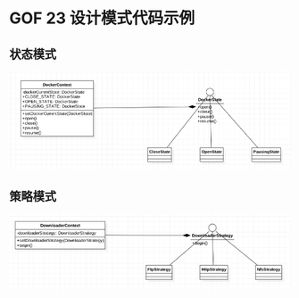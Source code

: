 # GOF 23 设计模式代码示例

## 状态模式
![状态模式](https://github.com/huanghyw/gof23-example/blob/master/gitresource/state.png)

## 策略模式
![状态模式](https://github.com/huanghyw/gof23-example/blob/master/gitresource/strategy.png)
